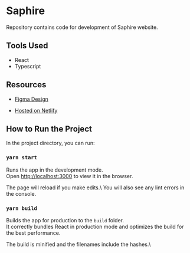# Saphire

Repository contains code for development of Saphire website.

## Tools Used
* React
* Typescript

## Resources
* [Figma Design](https://www.figma.com/file/fYZ4gzezNdcA1fZBwF55iU/Saphire?fuid=1105454231962636505&source=email_invite)

* [Hosted on Netlify](https://saphire.netlify.app/)

## How to Run the Project

In the project directory, you can run:

### `yarn start`

Runs the app in the development mode.\
Open [http://localhost:3000](http://localhost:3000) to view it in the browser.

The page will reload if you make edits.\ 
You will also see any lint errors in the console.

### `yarn build`

Builds the app for production to the `build` folder.\
It correctly bundles React in production mode and optimizes the build for the best performance.

The build is minified and the filenames include the hashes.\